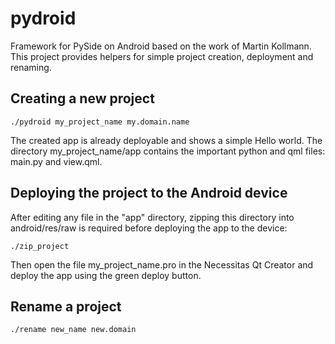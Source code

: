 pydroid
=======

Framework for PySide on Android based on the work of Martin Kollmann.
This project provides helpers for simple project creation, deployment and renaming.

Creating a new project
----------------------
    ./pydroid my_project_name my.domain.name

The created app is already deployable and shows a simple Hello world. The directory my_project_name/app contains the important python and qml files: main.py and view.qml.

Deploying the project to the Android device
-------------------------------------------
After editing any file in the "app" directory, zipping this directory into android/res/raw is required before deploying the app to the device:

    ./zip_project

Then open the file my_project_name.pro in the Necessitas Qt Creator and deploy the app using the green deploy button.

Rename a project
----------------
    ./rename new_name new.domain